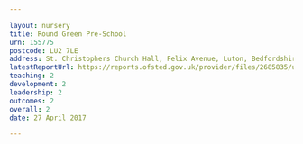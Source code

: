 ```yaml
---

layout: nursery
title: Round Green Pre-School
urn: 155775
postcode: LU2 7LE
address: St. Christophers Church Hall, Felix Avenue, Luton, Bedfordshire, LU2 7LE
latestReportUrl: https://reports.ofsted.gov.uk/provider/files/2685835/urn/155775.pdf
teaching: 2
development: 2
leadership: 2
outcomes: 2
overall: 2
date: 27 April 2017

---
```

